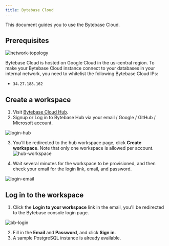```yaml
---
title: Bytebase Cloud
---
```


This document guides you to use the Bytebase Cloud.

## Prerequisites

![network-topology](/content/docs/get-started/saas/topology.webp)

Bytebase Cloud is hosted on Google Cloud in the us-central region. To make your Bytebase Cloud instance
connect to your databases in your internal network, you need to whitelist the following Bytebase
Cloud IPs:

- `34.27.188.162`

## Create a workspace

1. Visit [Bytebase Cloud Hub](https://hub.bytebase.com/).
2. Signup or Log in to Bytebase Hub via your email / Google / GitHub / Microsoft account.

![login-hub](/content/docs/get-started/saas/login-hub.webp)

3. You'll be redirected to the hub workspace page, click **Create workspace**. Note that only one workspace is allowed per account.
   ![hub-workspace](/content/docs/get-started/saas/hub-workspace.webp)

4. Wait several minutes for the workspace to be provisioned, and then check your email for the login link, email, and password.

![login-email](/content/docs/get-started/saas/login-email.webp)

## Log in to the workspace

1. Click the **Login to your workspace** link in the email, you'll be redirected to the Bytebase console login page.

![bb-login](/content/docs/get-started/saas/bb-login.webp)

2. Fill in the **Email** and **Password**, and click **Sign in**.
3. A sample PostgreSQL instance is already available.
